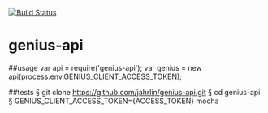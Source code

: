 [![Build Status](https://travis-ci.org/jahrlin/genius-api.svg?branch=master)](https://travis-ci.org/jahrlin/genius-api)
# genius-api

##usage
var api = require('genius-api');
var genius = new api(process.env.GENIUS_CLIENT_ACCESS_TOKEN);

##tests
§ git clone https://github.com/jahrlin/genius-api.git
§ cd genius-api
§ GENIUS_CLIENT_ACCESS_TOKEN={ACCESS_TOKEN} mocha
